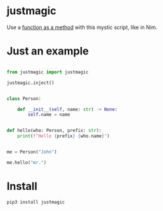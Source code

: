 # justmagic

Use a [function as a method](https://en.wikipedia.org/wiki/Uniform_Function_Call_Syntax) with this mystic script, like in Nim.
<br />

# Just an example

```python

from justmagic import justmagic

justmagic.inject()


class Person:

    def __init__(self, name: str) -> None:
        self.name = name


def hello(who: Person, prefix: str):
    print(f"Hello {prefix} {who.name}")


me = Person("John")

me.hello("mr.")
```

# Install

```
pip3 install justmagic
```
